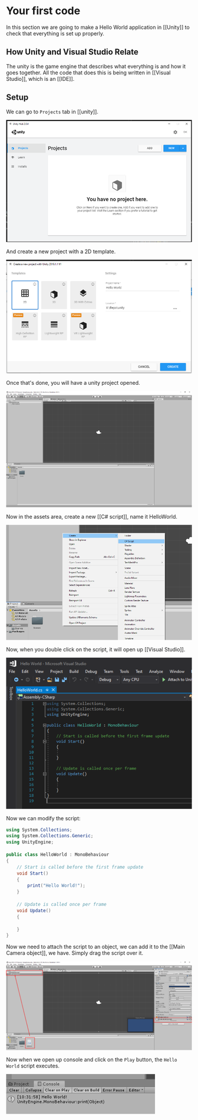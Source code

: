 # Your first code

In this section we are going to make a Hello World application in [[Unity]] to check that everything is set up properly.

## How Unity and Visual Studio Relate

The unity is the game engine that describes what everything is and how it goes together. All the code that does this is being written in [[Visual Studio]], which is an [[IDE]]. 

## Setup

We can go to `Projects` tab in [[unity]].

![](../../../../images/2019-07-25-10-16-26.png)

And create a new project with a 2D template.

![](../../../../images/2019-07-25-10-18-44.png)

Once that's done, you will have a unity project opened.

![](../../../../images/2019-07-25-10-22-02.png)

Now in the assets area, create a new [[C# script]], name it HelloWorld.

![](../../../../images/2019-07-25-10-23-26.png)

Now, when you double click on the script, it will open up [[Visual Studio]].

![](../../../../images/2019-07-25-10-27-21.png)

Now we can modify the script:

```csharp
using System.Collections;
using System.Collections.Generic;
using UnityEngine;

public class HelloWorld : MonoBehaviour
{
    // Start is called before the first frame update
    void Start()
    {
        print("Hello World!");
    }

    // Update is called once per frame
    void Update()
    {
        
    }
}
```

Now we need to attach the script to an object, we can add it to the [[Main Camera object]], we have. Simply drag the script over it.

![](../../../../images/2019-07-25-10-31-08.png)

Now when we open up console and click on the `Play` button, the `Hello World` script executes.

![](../../../../images/2019-07-25-10-32-40.png)